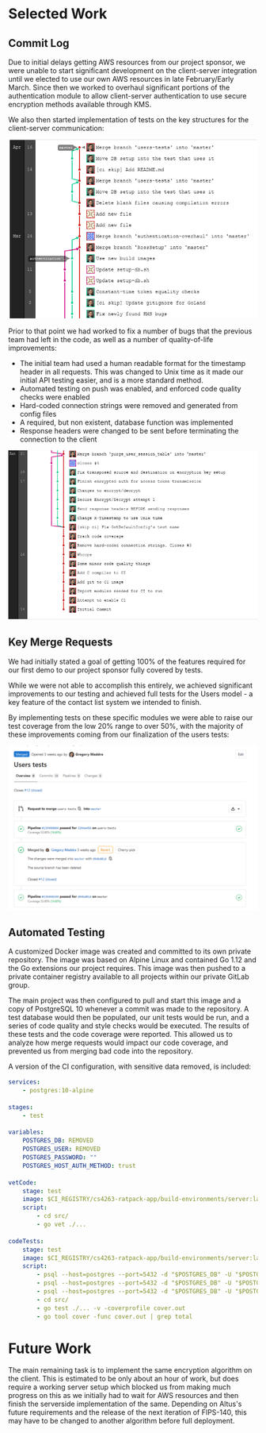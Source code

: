 # Selected Work

## Commit Log

Due to initial delays getting AWS resources from our project sponsor, we were unable to start significant development on the client-server integration until we elected to use our own AWS resources in late February/Early March. Since then we worked to overhaul significant portions of the authentication module to allow client-server authentication to use secure encryption methods available through KMS.

We also then started implementation of tests on the key structures for the client-server communication:

![image-20200507095747706](auth-commits.png)

Prior to that point we had worked to fix a number of bugs that the previous team had left in the code, as well as a number of quality-of-life improvements:

* The initial team had used a human readable format for the timestamp header in all requests. This was changed to Unix time as it made our initial API testing easier, and is a more standard method.
* Automated testing on push was enabled, and enforced code quality checks were enabled
* Hard-coded connection strings were removed and generated from config files
* A required, but non existent, database function was implemented
* Response headers were changed to be sent before terminating the connection to the client

![image-20200507100334302](initial-commits.png)

## Key Merge Requests

We had initially stated a goal of getting 100% of the features required for our first demo to our project sponsor fully covered by tests.

While we were not able to accomplish this entirely, we achieved significant improvements to our testing and achieved full tests for the Users model - a key feature of the contact list system we intended to finish.

By implementing tests on these specific modules we were able to raise our test coverage from the low 20% range to over 50%, with the majority of these improvements coming from our finalization of the users tests:

![image-20200507100827580](users-tests.png)

## Automated Testing

A customized Docker image was created and committed to its own private repository. The image was based on Alpine Linux and contained Go 1.12 and the Go extensions our project requires. This image was then pushed to a private container registry available to all projects within our private GitLab group.

The main project was then configured to pull and start this image and a copy of PostgreSQL 10 whenever a commit was made to the repository. A test database would then be populated, our unit tests would be run, and a series of code quality and style checks would be executed. The results of these tests and the code coverage were reported. This allowed us to analyze how merge requests would impact our code coverage, and prevented us from merging bad code into the repository.

A version of the CI configuration, with sensitive data removed, is included:

```yaml
services:
    - postgres:10-alpine

stages:
    - test

variables:
    POSTGRES_DB: REMOVED
    POSTGRES_USER: REMOVED
    POSTGRES_PASSWORD: ""
    POSTGRES_HOST_AUTH_METHOD: trust

vetCode:
    stage: test
    image: $CI_REGISTRY/cs4263-ratpack-app/build-environments/server:latest
    script:
        - cd src/
        - go vet ./...

codeTests:
    stage: test
    image: $CI_REGISTRY/cs4263-ratpack-app/build-environments/server:latest
    script:
        - psql --host=postgres --port=5432 -d "$POSTGRES_DB" -U "$POSTGRES_USER" -c "REMOVED"
        - psql --host=postgres --port=5432 -d "$POSTGRES_DB" -U "$POSTGRES_USER" -f "REMOVED"
        - psql --host=postgres --port=5432 -d "$POSTGRES_DB" -U "$POSTGRES_USER" -f "REMOVED"
        - cd src/
        - go test ./... -v -coverprofile cover.out
        - go tool cover -func cover.out | grep total

```

# Future Work

The main remaining task is to implement the same encryption algorithm on the client. This is estimated to be only about an hour of work, but does require a working server setup which blocked us from making much progress on this as we initially had to wait for AWS resources and then finish the serverside implementation of the same. Depending on Altus's future requirements and the release of the next iteration of FIPS-140, this may have to be changed to another algorithm before full deployment.